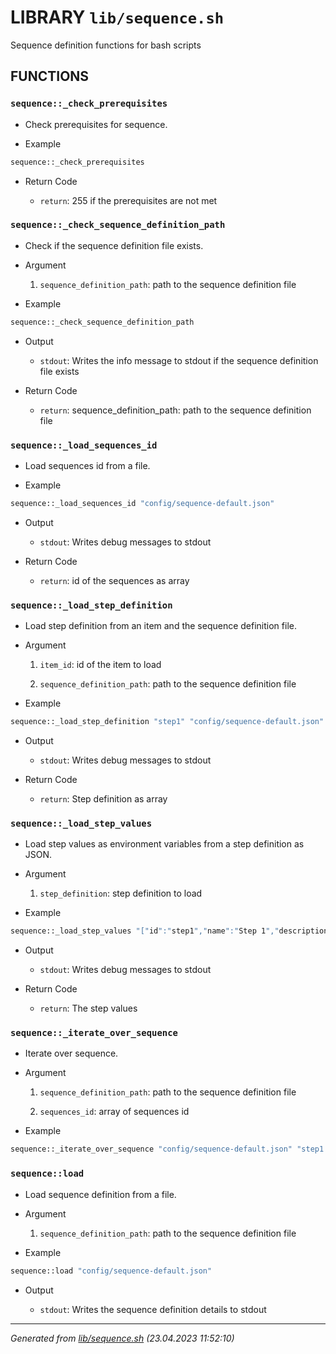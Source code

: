 # LIBRARY `lib/sequence.sh`

Sequence definition functions for bash scripts

## FUNCTIONS

### `sequence::_check_prerequisites`

* Check prerequisites for sequence.

* Example

```bash
sequence::_check_prerequisites
```

* Return Code

  * `return`: 255 if the prerequisites are not met

### `sequence::_check_sequence_definition_path`

* Check if the sequence definition file exists.

* Argument

  1. `sequence_definition_path`: path to the sequence definition file

* Example

```bash
sequence::_check_sequence_definition_path
```

* Output

  * `stdout`: Writes the info message to stdout if the sequence definition file exists

* Return Code

  * `return`: sequence_definition_path: path to the sequence definition file

### `sequence::_load_sequences_id`

* Load sequences id from a file.

* Example

```bash
sequence::_load_sequences_id "config/sequence-default.json"
```

* Output

  * `stdout`: Writes debug messages to stdout

* Return Code

  * `return`: id of the sequences as array

### `sequence::_load_step_definition`

* Load step definition from an item and the sequence definition file.

* Argument

  1. `item_id`: id of the item to load

  1. `sequence_definition_path`: path to the sequence definition file

* Example

```bash
sequence::_load_step_definition "step1" "config/sequence-default.json"
```

* Output

  * `stdout`: Writes debug messages to stdout

* Return Code

  * `return`: Step definition as array

### `sequence::_load_step_values`

* Load step values as environment variables from a step definition as JSON.

* Argument

  1. `step_definition`: step definition to load

* Example

```bash
sequence::_load_step_values "["id":"step1","name":"Step 1","description":"Step 1 description","type":"command","command":"echo Step 1"]"
```

* Output

  * `stdout`: Writes debug messages to stdout

* Return Code

  * `return`: The step values

### `sequence::_iterate_over_sequence`

* Iterate over sequence.

* Argument

  1. `sequence_definition_path`: path to the sequence definition file

  1. `sequences_id`: array of sequences id

* Example

```bash
sequence::_iterate_over_sequence "config/sequence-default.json" "step1 step2 step3"
```

### `sequence::load`

* Load sequence definition from a file.

* Argument

  1. `sequence_definition_path`: path to the sequence definition file

* Example

```bash
sequence::load "config/sequence-default.json"
```

* Output

  * `stdout`: Writes the sequence definition details to stdout

---------------------------------------
*Generated from [lib/sequence.sh](../../lib/sequence.sh) (23.04.2023 11:52:10)*
